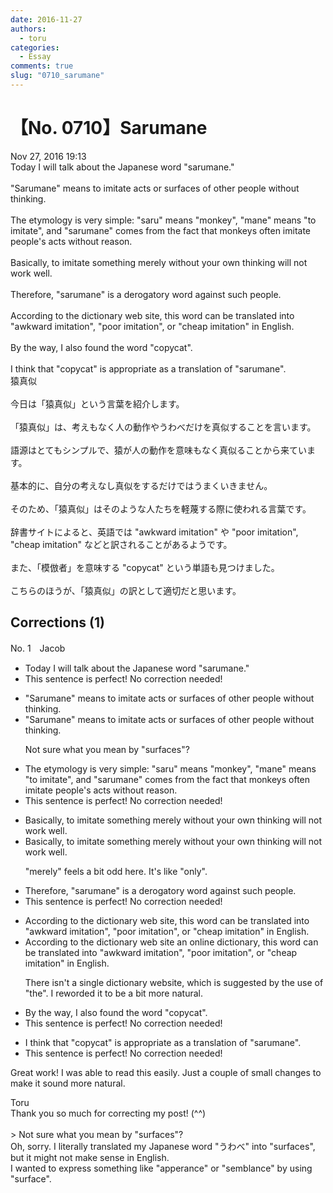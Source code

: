 ```yaml
---
date: 2016-11-27
authors:
  - toru
categories:
  - Essay
comments: true
slug: "0710_sarumane"
---
```


# 【No. 0710】Sarumane
<div class="date">Nov 27, 2016 19:13</div>
<div id="post"><div id="body_show_ori">
Today I will talk about the Japanese word "sarumane."<br/><br/>"Sarumane" means to imitate acts or surfaces of other people without thinking.<br/><br/>The etymology is very simple: "saru" means "monkey", "mane" means "to imitate", and "sarumane" comes from the fact that monkeys often imitate people's acts without reason.<br/><br/>Basically, to imitate something merely without your own thinking will not work well.<br/><br/>Therefore, "sarumane" is a derogatory word against such people.<br/><br/>According to the dictionary web site, this word can be translated into "awkward imitation", "poor imitation", or "cheap imitation" in English.<br/><br/>By the way, I also found the word "copycat".<br/><br/>I think that "copycat" is appropriate as a translation of "sarumane".
</div></div>

<!-- more -->

<div id="post_ja"><div id="body_show_mo">
猿真似<br/><br/>今日は「猿真似」という言葉を紹介します。<br/><br/>「猿真似」は、考えもなく人の動作やうわべだけを真似することを言います。<br/><br/>語源はとてもシンプルで、猿が人の動作を意味もなく真似ることから来ています。<br/><br/>基本的に、自分の考えなし真似をするだけではうまくいきません。<br/><br/>そのため、「猿真似」はそのような人たちを軽蔑する際に使われる言葉です。<br/><br/>辞書サイトによると、英語では "awkward imitation" や "poor imitation", "cheap imitation" などと訳されることがあるようです。<br/><br/>また、「模倣者」を意味する "copycat" という単語も見つけました。<br/><br/>こちらのほうが、「猿真似」の訳として適切だと思います。
</div></div>

## Corrections (1)
<div id="block"><div class="first_name"> No. 1　<span class="just_name">Jacob</span></div><div id="block2">
<ul class="correction_field">
<li class="incorrect">Today I will talk about the Japanese word "sarumane."</li>
<li class="corrected perfect">This sentence is perfect! No correction needed!</li>
</ul>
<ul class="correction_field">
<li class="incorrect">"Sarumane" means to imitate acts or surfaces of other people without thinking.</li>
<li class="corrected correct">
"Sarumane" means to imitate acts or <span class="f_blue">surfaces</span> of other people without thinking.
<p class="correction_comment">Not sure what you mean by "surfaces"?</p>
</li>
</ul>
<ul class="correction_field">
<li class="incorrect">The etymology is very simple: "saru" means "monkey", "mane" means "to imitate", and "sarumane" comes from the fact that monkeys often imitate people's acts without reason.</li>
<li class="corrected perfect">This sentence is perfect! No correction needed!</li>
</ul>
<ul class="correction_field">
<li class="incorrect">Basically, to imitate something merely without your own thinking will not work well.</li>
<li class="corrected correct">
Basically, to imitate something <span class="sline">merely</span> without your own thinking will not work well.
<p class="correction_comment">"merely" feels a bit odd here. It's like "only".</p>
</li>
</ul>
<ul class="correction_field">
<li class="incorrect">Therefore, "sarumane" is a derogatory word against such people.</li>
<li class="corrected perfect">This sentence is perfect! No correction needed!</li>
</ul>
<ul class="correction_field">
<li class="incorrect">According to the dictionary web site, this word can be translated into "awkward imitation", "poor imitation", or "cheap imitation" in English.</li>
<li class="corrected correct">
According to <span class="sline">the dictionary web site</span> <span class="f_red">an online dictionary</span>, this word can be translated into "awkward imitation", "poor imitation", or "cheap imitation" in English.
<p class="correction_comment">There isn't a single dictionary website, which is suggested by the use of "the". I reworded it to be a bit more natural.</p>
</li>
</ul>
<ul class="correction_field">
<li class="incorrect">By the way, I also found the word "copycat".</li>
<li class="corrected perfect">This sentence is perfect! No correction needed!</li>
</ul>
<ul class="correction_field">
<li class="incorrect">I think that "copycat" is appropriate as a translation of "sarumane".</li>
<li class="corrected perfect">This sentence is perfect! No correction needed!</li>
</ul>
<p class="comment_small">
 Great work! I was able to read this easily. Just a couple of small changes to make it sound more natural.
</p>

</div><div class="name"><span class="just_name">Toru</span><br>
Thank you so much for correcting my post! (^^)<br/><br/>&gt; Not sure what you mean by "surfaces"?<br/>Oh, sorry. I literally translated my Japanese word "うわべ" into "surfaces", but it might not make sense in English.<br/>I wanted to express something like "apperance" or "semblance" by using "surface".
</div>
</div>
